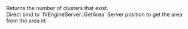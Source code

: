 <function name="GetArea" parent="pvs" type="libraryfunc">
	<description>
		Returns the number of clusters that exist.<br>
		Direct bind to `IVEngineServer::GetArea`
		<added version="0.2"></added>
	</description>
	<realm>Server</realm>
	<args>
		<arg name="pos" type="Vector">position to get the area from</arg>
	</args>
	<rets>
		<ret name="area" type="number">the area id</ret>
	</rets>
</function>